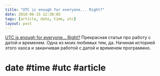 ```yaml
---
title: "UTC is enough for everyone... Right?"
date: 2018-06-15 12:30:03
tags: [article, date, time, utc]
layout: post
---
```


[UTC is enough for everyone... Right?](https://zachholman.com/talk/utc-is-enough-for-everyone-right) Прекрасная статья про работу с датой и временем. Одна из моих любимых тем, да. Начиная историей этого хаоса и заканчивая работой с датой и временем программно.

# date #time #utc #article
